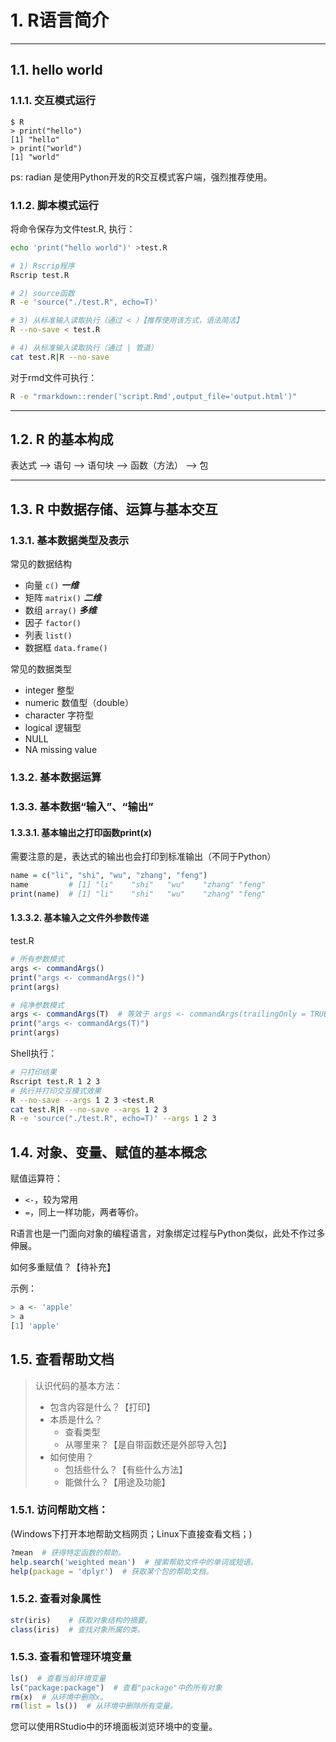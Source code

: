 # 1. R语言简介


---
## 1.1. hello world

### 1.1.1. 交互模式运行

```text
$ R
> print("hello")
[1] "hello"
> print("world")
[1] "world"
```

ps: radian 是使用Python开发的R交互模式客户端，强烈推荐使用。


### 1.1.2. 脚本模式运行

将命令保存为文件test.R, 执行：
```bash
echo 'print("hello world")' >test.R

# 1) Rscrip程序
Rscrip test.R

# 2) source函数
R -e 'source("./test.R", echo=T)'

# 3) 从标准输入读取执行（通过 < ）【推荐使用该方式，语法简洁】
R --no-save < test.R

# 4) 从标准输入读取执行（通过 | 管道）
cat test.R|R --no-save

```

对于rmd文件可执行：

```bash
R -e "rmarkdown::render('script.Rmd',output_file='output.html')"
```


---
## 1.2. R 的基本构成

表达式 --> 语句 --> 语句块 --> 函数（方法） --> 包


---
## 1.3. R 中数据存储、运算与基本交互

### 1.3.1. 基本数据类型及表示

常见的数据结构
- 向量 `c()`  ***一维***
- 矩阵 `matrix()`  ***二维***
- 数组 `array()`  ***多维***
- 因子 `factor()`
- 列表 `list()`
- 数据框 `data.frame()`

常见的数据类型
- integer 整型
- numeric 数值型（double）
- character 字符型
- logical 逻辑型
- NULL
- NA missing value


### 1.3.2. 基本数据运算

### 1.3.3. 基本数据“输入”、“输出”

#### 1.3.3.1. 基本输出之打印函数print(x)

需要注意的是，表达式的输出也会打印到标准输出（不同于Python）
```R
name = c("li", "shi", "wu", "zhang", "feng")
name         # [1] "li"    "shi"   "wu"    "zhang" "feng"
print(name)  # [1] "li"    "shi"   "wu"    "zhang" "feng"
```

#### 1.3.3.2. 基本输入之文件外参数传递

test.R
```R
# 所有参数模式
args <- commandArgs()
print("args <- commandArgs()")
print(args)

# 纯净参数模式
args <- commandArgs(T)  # 等效于 args <- commandArgs(trailingOnly = TRUE)
print("args <- commandArgs(T)")
print(args)
```

Shell执行：

```bash
# 只打印结果
Rscript test.R 1 2 3
# 执行并打印交互模式效果
R --no-save --args 1 2 3 <test.R
cat test.R|R --no-save --args 1 2 3
R -e 'source("./test.R", echo=T)' --args 1 2 3
```

## 1.4. 对象、变量、赋值的基本概念

赋值运算符：
- `<-`，较为常用
- `=`，同上一样功能，两者等价。

R语言也是一门面向对象的编程语言，对象绑定过程与Python类似，此处不作过多伸展。

如何多重赋值？【待补充】

示例：
```R
> a <- 'apple'
> a
[1] 'apple'
```


## 1.5. 查看帮助文档
> 认识代码的基本方法：
> - 包含内容是什么？【打印】
> - 本质是什么？
>   - 查看类型
>   - 从哪里来？【是自带函数还是外部导入包】
> - 如何使用？
>   - 包括些什么？【有些什么方法】
>   - 能做什么？【用途及功能】

### 1.5.1. 访问帮助文档：

(Windows下打开本地帮助文档网页；Linux下直接查看文档；)  

```R
?mean  # 获得特定函数的帮助。  
help.search('weighted mean')  # 搜索帮助文件中的单词或短语。  
help(package = 'dplyr')  # 获取某个包的帮助文档。  
```

### 1.5.2. 查看对象属性

```R
str(iris)    # 获取对象结构的摘要。
class(iris)  # 查找对象所属的类。
```


### 1.5.3. 查看和管理环境变量

```R
ls()  # 查看当前环境变量
ls("package:package")  # 查看"package"中的所有对象
rm(x)  # 从环境中删除x。
rm(list = ls())  # 从环境中删除所有变量。
```

您可以使用RStudio中的环境面板浏览环境中的变量。

